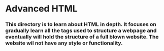 # Advanced HTML
### This directory is to learn about HTML in depth. It focuses on gradually learn all the tags used to structure a webpage and eventually will hold the structure of a full blown website. The website wil not have any style or functionality.
